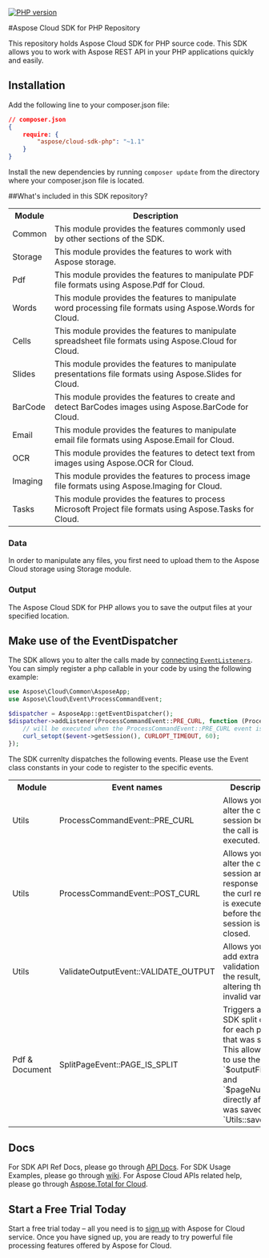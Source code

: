 [![PHP version](https://badge.fury.io/ph/aspose%2Fcloud-sdk-php.svg)](http://badge.fury.io/ph/aspose%2Fcloud-sdk-php)

#Aspose Cloud SDK for PHP Repository

This repository holds Aspose Cloud SDK for PHP source code. This SDK allows you to work with Aspose REST API in your PHP applications quickly and easily.

Installation
----------------------------------

Add the following line to your composer.json file:

```json
// composer.json
{
    require: {
        "aspose/cloud-sdk-php": "~1.1"
    }
}
```

Install the new dependencies by running `composer update` from the directory where your composer.json file is located.
 


##What's included in this SDK repository?

<table>
<tr>
<th>Module</th>
<th>Description</th>
</tr>

<tr>
<td>Common</td>
<td>This module provides the features commonly used by other sections of the SDK.</td>
</tr>

<tr>
<td>Storage</td>
<td>This module provides the features to work with Aspose storage.</td>
</tr>

<tr>
<td>Pdf</td>
<td>This module provides the features to manipulate PDF file formats using Aspose.Pdf for Cloud.</td>
</tr>

<tr>
<td>Words</td>
<td>This module provides the features to manipulate word processing file formats using Aspose.Words for Cloud.</td>
</tr>

<tr>
<td>Cells</td>
<td>This module provides the features to manipulate spreadsheet file formats using Aspose.Cloud for Cloud.</td>
</tr>

<tr>
<td>Slides</td>
<td>This module provides the features to manipulate presentations file formats using Aspose.Slides for Cloud.</td>
</tr>

<tr>
<td>BarCode</td>
<td>This module provides the features to create and detect BarCodes images using Aspose.BarCode for Cloud.</td>
</tr>

<tr>
<td>Email</td>
<td>This module provides the features to manipulate email file formats using Aspose.Email for Cloud.</td>
</tr>

<tr>
<td>OCR</td>
<td>This module provides the features to detect text from images using Aspose.OCR for Cloud.</td>
</tr>

<tr>
<td>Imaging</td>
<td>This module provides the features to process image file formats using Aspose.Imaging for Cloud.</td>
</tr>

<tr>
<td>Tasks</td>
<td>This module provides the features to process Microsoft Project file formats using Aspose.Tasks for Cloud.</td>
</tr>

</table>



### Data

In order to manipulate any files, you first need to upload them to the Aspose Cloud storage using Storage module. 

### Output

The Aspose Cloud SDK for PHP allows you to save the output files at your specified location.

Make use of the EventDispatcher
-------------------------------

The SDK allows you to alter the calls made by [connecting `EventListeners`](http://symfony.com/doc/current/components/event_dispatcher/introduction.html#connecting-listeners). You can simply register a php callable in your code by using the following example:

```php
use Aspose\Cloud\Common\AsposeApp;
use Aspose\Cloud\Event\ProcessCommandEvent;

$dispatcher = AsposeApp::getEventDispatcher();
$dispatcher->addListener(ProcessCommandEvent::PRE_CURL, function (ProcessCommandEvent $event) {
    // will be executed when the ProcessCommandEvent::PRE_CURL event is dispatched
    curl_setopt($event->getSession(), CURLOPT_TIMEOUT, 60); 
});
```

The SDK currenlty dispatches the following events. Please use the Event class constants in your code to register to the specific events.

<table>
<tr>
<th>Module</th>
<th>Event names</th>
<th>Description</th>
</tr>

<tr>
<td>Utils</td>
<td>ProcessCommandEvent::PRE_CURL</td>
<td>Allows you to alter the curl session before the call is executed.</td>
</tr>

<tr>
<td>Utils</td>
<td>ProcessCommandEvent::POST_CURL</td>
<td>Allows you to alter the curl session and response after the curl request is executed, but before the curl session is closed.</td>
</tr>

<tr>
<td>Utils</td>
<td>ValidateOutputEvent::VALIDATE_OUTPUT</td>
<td>Allows you to add extra validation on the result, by altering the invalid variable.</td>
</tr>

<tr>
<td>Pdf & Document</td>
<td>SplitPageEvent::PAGE_IS_SPLIT</td>
<td>Triggers after a SDK split call, for each page that was split. This allows you to use the `$outputFile` and `$pageNumber` directly after it was saved by `Utils::saveFile`.</td>
</tr>

</table>

Docs
----

For SDK API Ref Docs, please go through [API Docs](http://asposeforcloud.github.io/php-sdk-docs/).
For SDK Usage Examples, please go through [wiki](https://github.com/asposeforcloud/Aspose_Cloud_SDK_For_PHP/wiki).
For Aspose Cloud APIs related help, please go through [Aspose.Total for Cloud](http://www.aspose.com/cloud/total-api.aspx).

Start a Free Trial Today
------------------------

Start a free trial today – all you need is to [sign up](https://cloud.aspose.com/SignUp) with Aspose for Cloud service. Once you have signed up, you are ready to try powerful file processing features offered by Aspose for Cloud.
